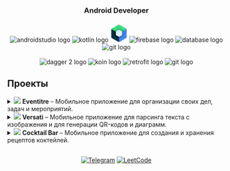<h3 align="center">Android Developer</h3>
  
###

<div align="center">
  <img src="https://cdn.jsdelivr.net/gh/devicons/devicon/icons/androidstudio/androidstudio-original.svg" height="40" alt="androidstudio logo"  />
  <img src="https://cdn.jsdelivr.net/gh/devicons/devicon/icons/kotlin/kotlin-original.svg" height="40" alt="kotlin logo"  />
  <img src="https://raw.githubusercontent.com/devicons/devicon/6910f0503efdd315c8f9b858234310c06e04d9c0/icons/jetpackcompose/jetpackcompose-original.svg" height="40" alt="compose logo"  />
  <img src="https://cdn.jsdelivr.net/gh/devicons/devicon/icons/firebase/firebase-plain.svg" height="40" alt="firebase logo"  />
  <img src="https://github.com/arshapshap/arshapshap/assets/48681339/ca1205c6-6259-4e0e-9d54-a910f6c08daf" height="40" alt="database logo"  />
  <img src="https://cdn.jsdelivr.net/gh/devicons/devicon/icons/git/git-original.svg" height="40" alt="git logo"  />
  <br>
  <br>
  <img src="https://img.shields.io/badge/Dagger_2-161b22?style=for-the-badge&logo=google&logoColor=white" alt="dagger 2 logo"  />
  <img src="https://img.shields.io/badge/Koin-161b22?style=for-the-badge&logo=kotlin&logoColor=white" alt="koin logo"  />
  <img src="https://img.shields.io/badge/Retrofit-161b22?style=for-the-badge&logo=square&logoColor=white" alt="retrofit logo"  />
  <img src="https://img.shields.io/badge/Room-161b22?style=for-the-badge&logo=android&logoColor=white" alt="git logo"  />
</div>

## Проекты
<details><summary><a href="https://github.com/arshapshap/Eventitre" target="_blank"><image src='https://github.com/arshapshap/Eventitre/assets/48681339/cd9354c1-1ff5-48c9-9b4c-b2da1e7946c8' width=50 /></a> <b>Eventitre</b> – Мобильное приложение для организации своих дел, задач и мероприятий.</summary> 
<br>
  
>**Стек**: Многомодульность, MVVM, Dagger 2, Room, Custom View, JUnit 5, др.
>
>[![GitHub](https://img.shields.io/badge/github-%23121011.svg?style=for-the-badge&logo=github&logoColor=white)](https://github.com/arshapshap/Eventitre)
</details>

<details><summary><a href="https://github.com/arshapshap/versati" target="_blank"><image src='https://github.com/arshapshap/versati/assets/48681339/684c2581-02f6-4ba1-aa6d-bec77da5f6b3' width=50 /></a> <b>Versati</b> – Мобильное приложение для парсинга текста с изображения и для генерации QR-кодов и диаграмм.</summary>
<br>
  
>**Стек**: Многомодульность, MVI, Compose, Koin, Room, Retrofit, Firebase, др.
>
>[![GitHub](https://img.shields.io/badge/github-%23121011.svg?style=for-the-badge&logo=github&logoColor=white)](https://github.com/arshapshap/versati)
</details>

<details><summary><a href="https://github.com/arshapshap/cocktail-bar" target="_blank"><image src='https://github.com/arshapshap/cocktail-bar/assets/48681339/f8f8f67f-a3ad-4ebe-9773-aeb6e51f7751' width=50 /></a> <b>Cocktail Bar</b> – Мобильное приложение для создания и хранения рецептов коктейлей.</summary>
<br>
  
>**Стек**: MVVM, Dagger 2, Room, др.
>
>[![GitHub](https://img.shields.io/badge/github-%23121011.svg?style=for-the-badge&logo=github&logoColor=white)](https://github.com/arshapshap/cocktail-bar)
</details>

##

<!--
<br>
<div align="center">
  <img src="https://github-readme-stats.vercel.app/api?username=arshapshap&hide_title=false&hide_rank=false&show_icons=true&include_all_commits=true&count_private=true&disable_animations=false&theme=dark&locale=en&hide_border=false&order=1" height="150" alt="stats graph"  />
  <img src="https://github-readme-stats.vercel.app/api/top-langs?username=arshapshap&locale=en&hide_title=false&layout=compact&card_width=320&langs_count=5&theme=dark&hide_border=false&order=2" height="150" alt="languages graph"  />
  <img src="https://leetcode-stats-six.vercel.app/?username=umoyourt&theme=dark" height="150" alt="leetcode stats" />
</div>

###
-->

<!--
<div align="center">
  
  <a href="https://t.me/raytmo/" target="_blank" style="text-decoration: none;">
    <img src="https://raw.githubusercontent.com/maurodesouza/profile-readme-generator/master/src/assets/icons/social/telegram/default.svg" height="40" alt="telegram logo"  />
  </a>
  <a href="https://leetcode.com/u/umoyourt/" target="_blank" style="text-decoration: none;">
    <img src="https://upload.wikimedia.org/wikipedia/commons/thumb/a/ab/LeetCode_logo_white_no_text.svg/800px-LeetCode_logo_white_no_text.svg.png?20200120234911" height="40" alt="leetcode logo"  />
  </a>
  
</div>

###
-->
<div align="center">
  
[![Telegram](https://img.shields.io/badge/Telegram-2CA5E0?style=for-the-badge&logo=telegram&logoColor=white)](https://t.me/raytmo/)
[![LeetCode](https://img.shields.io/badge/LeetCode-000000?style=for-the-badge&logo=LeetCode&logoColor=#d16c06)](https://leetcode.com/u/umoyourt/)

</div>
